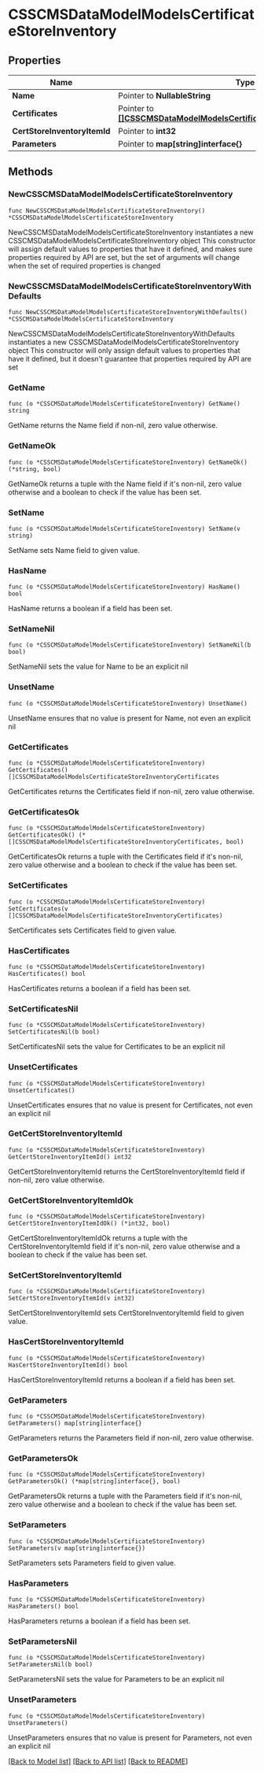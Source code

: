 # CSSCMSDataModelModelsCertificateStoreInventory

## Properties

Name | Type | Description | Notes
------------ | ------------- | ------------- | -------------
**Name** | Pointer to **NullableString** |  | [optional] 
**Certificates** | Pointer to [**[]CSSCMSDataModelModelsCertificateStoreInventoryCertificates**](CSSCMSDataModelModelsCertificateStoreInventoryCertificates.md) |  | [optional] 
**CertStoreInventoryItemId** | Pointer to **int32** |  | [optional] 
**Parameters** | Pointer to **map[string]interface{}** |  | [optional] 

## Methods

### NewCSSCMSDataModelModelsCertificateStoreInventory

`func NewCSSCMSDataModelModelsCertificateStoreInventory() *CSSCMSDataModelModelsCertificateStoreInventory`

NewCSSCMSDataModelModelsCertificateStoreInventory instantiates a new CSSCMSDataModelModelsCertificateStoreInventory object
This constructor will assign default values to properties that have it defined,
and makes sure properties required by API are set, but the set of arguments
will change when the set of required properties is changed

### NewCSSCMSDataModelModelsCertificateStoreInventoryWithDefaults

`func NewCSSCMSDataModelModelsCertificateStoreInventoryWithDefaults() *CSSCMSDataModelModelsCertificateStoreInventory`

NewCSSCMSDataModelModelsCertificateStoreInventoryWithDefaults instantiates a new CSSCMSDataModelModelsCertificateStoreInventory object
This constructor will only assign default values to properties that have it defined,
but it doesn't guarantee that properties required by API are set

### GetName

`func (o *CSSCMSDataModelModelsCertificateStoreInventory) GetName() string`

GetName returns the Name field if non-nil, zero value otherwise.

### GetNameOk

`func (o *CSSCMSDataModelModelsCertificateStoreInventory) GetNameOk() (*string, bool)`

GetNameOk returns a tuple with the Name field if it's non-nil, zero value otherwise
and a boolean to check if the value has been set.

### SetName

`func (o *CSSCMSDataModelModelsCertificateStoreInventory) SetName(v string)`

SetName sets Name field to given value.

### HasName

`func (o *CSSCMSDataModelModelsCertificateStoreInventory) HasName() bool`

HasName returns a boolean if a field has been set.

### SetNameNil

`func (o *CSSCMSDataModelModelsCertificateStoreInventory) SetNameNil(b bool)`

 SetNameNil sets the value for Name to be an explicit nil

### UnsetName
`func (o *CSSCMSDataModelModelsCertificateStoreInventory) UnsetName()`

UnsetName ensures that no value is present for Name, not even an explicit nil
### GetCertificates

`func (o *CSSCMSDataModelModelsCertificateStoreInventory) GetCertificates() []CSSCMSDataModelModelsCertificateStoreInventoryCertificates`

GetCertificates returns the Certificates field if non-nil, zero value otherwise.

### GetCertificatesOk

`func (o *CSSCMSDataModelModelsCertificateStoreInventory) GetCertificatesOk() (*[]CSSCMSDataModelModelsCertificateStoreInventoryCertificates, bool)`

GetCertificatesOk returns a tuple with the Certificates field if it's non-nil, zero value otherwise
and a boolean to check if the value has been set.

### SetCertificates

`func (o *CSSCMSDataModelModelsCertificateStoreInventory) SetCertificates(v []CSSCMSDataModelModelsCertificateStoreInventoryCertificates)`

SetCertificates sets Certificates field to given value.

### HasCertificates

`func (o *CSSCMSDataModelModelsCertificateStoreInventory) HasCertificates() bool`

HasCertificates returns a boolean if a field has been set.

### SetCertificatesNil

`func (o *CSSCMSDataModelModelsCertificateStoreInventory) SetCertificatesNil(b bool)`

 SetCertificatesNil sets the value for Certificates to be an explicit nil

### UnsetCertificates
`func (o *CSSCMSDataModelModelsCertificateStoreInventory) UnsetCertificates()`

UnsetCertificates ensures that no value is present for Certificates, not even an explicit nil
### GetCertStoreInventoryItemId

`func (o *CSSCMSDataModelModelsCertificateStoreInventory) GetCertStoreInventoryItemId() int32`

GetCertStoreInventoryItemId returns the CertStoreInventoryItemId field if non-nil, zero value otherwise.

### GetCertStoreInventoryItemIdOk

`func (o *CSSCMSDataModelModelsCertificateStoreInventory) GetCertStoreInventoryItemIdOk() (*int32, bool)`

GetCertStoreInventoryItemIdOk returns a tuple with the CertStoreInventoryItemId field if it's non-nil, zero value otherwise
and a boolean to check if the value has been set.

### SetCertStoreInventoryItemId

`func (o *CSSCMSDataModelModelsCertificateStoreInventory) SetCertStoreInventoryItemId(v int32)`

SetCertStoreInventoryItemId sets CertStoreInventoryItemId field to given value.

### HasCertStoreInventoryItemId

`func (o *CSSCMSDataModelModelsCertificateStoreInventory) HasCertStoreInventoryItemId() bool`

HasCertStoreInventoryItemId returns a boolean if a field has been set.

### GetParameters

`func (o *CSSCMSDataModelModelsCertificateStoreInventory) GetParameters() map[string]interface{}`

GetParameters returns the Parameters field if non-nil, zero value otherwise.

### GetParametersOk

`func (o *CSSCMSDataModelModelsCertificateStoreInventory) GetParametersOk() (*map[string]interface{}, bool)`

GetParametersOk returns a tuple with the Parameters field if it's non-nil, zero value otherwise
and a boolean to check if the value has been set.

### SetParameters

`func (o *CSSCMSDataModelModelsCertificateStoreInventory) SetParameters(v map[string]interface{})`

SetParameters sets Parameters field to given value.

### HasParameters

`func (o *CSSCMSDataModelModelsCertificateStoreInventory) HasParameters() bool`

HasParameters returns a boolean if a field has been set.

### SetParametersNil

`func (o *CSSCMSDataModelModelsCertificateStoreInventory) SetParametersNil(b bool)`

 SetParametersNil sets the value for Parameters to be an explicit nil

### UnsetParameters
`func (o *CSSCMSDataModelModelsCertificateStoreInventory) UnsetParameters()`

UnsetParameters ensures that no value is present for Parameters, not even an explicit nil

[[Back to Model list]](../README.md#documentation-for-models) [[Back to API list]](../README.md#documentation-for-api-endpoints) [[Back to README]](../README.md)


